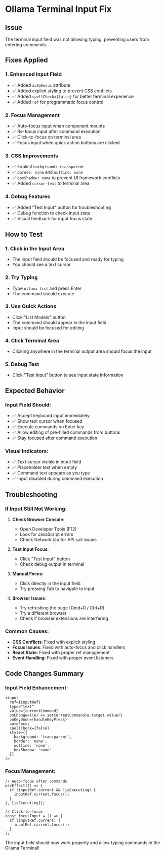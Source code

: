 # Ollama Terminal Input Fix

## Issue
The terminal input field was not allowing typing, preventing users from entering commands.

## Fixes Applied

### 1. Enhanced Input Field
- ✅ Added `autoFocus` attribute
- ✅ Added explicit styling to prevent CSS conflicts
- ✅ Added `spellCheck={false}` for better terminal experience
- ✅ Added `ref` for programmatic focus control

### 2. Focus Management
- ✅ Auto-focus input when component mounts
- ✅ Re-focus input after command execution
- ✅ Click-to-focus on terminal area
- ✅ Focus input when quick action buttons are clicked

### 3. CSS Improvements
- ✅ Explicit `background: transparent`
- ✅ `border: none` and `outline: none`
- ✅ `boxShadow: none` to prevent UI framework conflicts
- ✅ Added `cursor-text` to terminal area

### 4. Debug Features
- ✅ Added "Test Input" button for troubleshooting
- ✅ Debug function to check input state
- ✅ Visual feedback for input focus state

## How to Test

### 1. Click in the Input Area
- The input field should be focused and ready for typing
- You should see a text cursor

### 2. Try Typing
- Type `ollama list` and press Enter
- The command should execute

### 3. Use Quick Actions
- Click "List Models" button
- The command should appear in the input field
- Input should be focused for editing

### 4. Click Terminal Area
- Clicking anywhere in the terminal output area should focus the input

### 5. Debug Test
- Click "Test Input" button to see input state information

## Expected Behavior

### Input Field Should:
- ✅ Accept keyboard input immediately
- ✅ Show text cursor when focused
- ✅ Execute commands on Enter key
- ✅ Allow editing of pre-filled commands from buttons
- ✅ Stay focused after command execution

### Visual Indicators:
- ✅ Text cursor visible in input field
- ✅ Placeholder text when empty
- ✅ Command text appears as you type
- ✅ Input disabled during command execution

## Troubleshooting

### If Input Still Not Working:

1. **Check Browser Console**:
   - Open Developer Tools (F12)
   - Look for JavaScript errors
   - Check Network tab for API call issues

2. **Test Input Focus**:
   - Click "Test Input" button
   - Check debug output in terminal

3. **Manual Focus**:
   - Click directly in the input field
   - Try pressing Tab to navigate to input

4. **Browser Issues**:
   - Try refreshing the page (Cmd+R / Ctrl+R)
   - Try a different browser
   - Check if browser extensions are interfering

### Common Causes:
- **CSS Conflicts**: Fixed with explicit styling
- **Focus Issues**: Fixed with auto-focus and click handlers
- **React State**: Fixed with proper ref management
- **Event Handling**: Fixed with proper event listeners

## Code Changes Summary

### Input Field Enhancement:
```tsx
<input
  ref={inputRef}
  type="text"
  value={currentCommand}
  onChange={(e) => setCurrentCommand(e.target.value)}
  onKeyDown={handleKeyPress}
  autoFocus
  spellCheck={false}
  style={{ 
    background: 'transparent',
    border: 'none',
    outline: 'none',
    boxShadow: 'none'
  }}
/>
```

### Focus Management:
```tsx
// Auto-focus after commands
useEffect(() => {
  if (inputRef.current && !isExecuting) {
    inputRef.current.focus();
  }
}, [isExecuting]);

// Click-to-focus
const focusInput = () => {
  if (inputRef.current) {
    inputRef.current.focus();
  }
};
```

The input field should now work properly and allow typing commands in the Ollama Terminal!